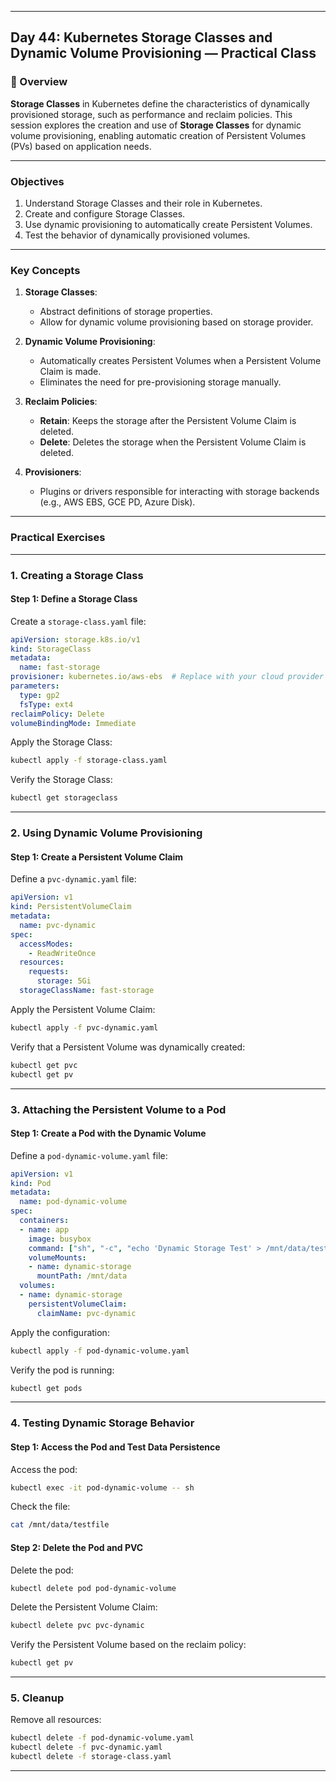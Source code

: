 ﻿---

## Day 44: Kubernetes Storage Classes and Dynamic Volume Provisioning — Practical Class

### 📘 Overview

**Storage Classes** in Kubernetes define the characteristics of dynamically provisioned storage, such as performance and reclaim policies. This session explores the creation and use of **Storage Classes** for dynamic volume provisioning, enabling automatic creation of Persistent Volumes (PVs) based on application needs.

---


### Objectives

1. Understand Storage Classes and their role in Kubernetes.
2. Create and configure Storage Classes.
3. Use dynamic provisioning to automatically create Persistent Volumes.
4. Test the behavior of dynamically provisioned volumes.

---

### Key Concepts

1. **Storage Classes**:
   - Abstract definitions of storage properties.
   - Allow for dynamic volume provisioning based on storage provider.

2. **Dynamic Volume Provisioning**:
   - Automatically creates Persistent Volumes when a Persistent Volume Claim is made.
   - Eliminates the need for pre-provisioning storage manually.

3. **Reclaim Policies**:
   - **Retain**: Keeps the storage after the Persistent Volume Claim is deleted.
   - **Delete**: Deletes the storage when the Persistent Volume Claim is deleted.

4. **Provisioners**:
   - Plugins or drivers responsible for interacting with storage backends (e.g., AWS EBS, GCE PD, Azure Disk).

---

### Practical Exercises

---

### 1. Creating a Storage Class

#### Step 1: Define a Storage Class
Create a `storage-class.yaml` file:
```yaml
apiVersion: storage.k8s.io/v1
kind: StorageClass
metadata:
  name: fast-storage
provisioner: kubernetes.io/aws-ebs  # Replace with your cloud provider or provisioner
parameters:
  type: gp2
  fsType: ext4
reclaimPolicy: Delete
volumeBindingMode: Immediate
```

Apply the Storage Class:
```bash
kubectl apply -f storage-class.yaml
```

Verify the Storage Class:
```bash
kubectl get storageclass
```

---

### 2. Using Dynamic Volume Provisioning

#### Step 1: Create a Persistent Volume Claim
Define a `pvc-dynamic.yaml` file:
```yaml
apiVersion: v1
kind: PersistentVolumeClaim
metadata:
  name: pvc-dynamic
spec:
  accessModes:
    - ReadWriteOnce
  resources:
    requests:
      storage: 5Gi
  storageClassName: fast-storage
```

Apply the Persistent Volume Claim:
```bash
kubectl apply -f pvc-dynamic.yaml
```

Verify that a Persistent Volume was dynamically created:
```bash
kubectl get pvc
kubectl get pv
```

---

### 3. Attaching the Persistent Volume to a Pod

#### Step 1: Create a Pod with the Dynamic Volume
Define a `pod-dynamic-volume.yaml` file:
```yaml
apiVersion: v1
kind: Pod
metadata:
  name: pod-dynamic-volume
spec:
  containers:
  - name: app
    image: busybox
    command: ["sh", "-c", "echo 'Dynamic Storage Test' > /mnt/data/testfile && sleep 3600"]
    volumeMounts:
    - name: dynamic-storage
      mountPath: /mnt/data
  volumes:
  - name: dynamic-storage
    persistentVolumeClaim:
      claimName: pvc-dynamic
```

Apply the configuration:
```bash
kubectl apply -f pod-dynamic-volume.yaml
```

Verify the pod is running:
```bash
kubectl get pods
```

---

### 4. Testing Dynamic Storage Behavior

#### Step 1: Access the Pod and Test Data Persistence
Access the pod:
```bash
kubectl exec -it pod-dynamic-volume -- sh
```

Check the file:
```bash
cat /mnt/data/testfile
```

#### Step 2: Delete the Pod and PVC
Delete the pod:
```bash
kubectl delete pod pod-dynamic-volume
```

Delete the Persistent Volume Claim:
```bash
kubectl delete pvc pvc-dynamic
```

Verify the Persistent Volume based on the reclaim policy:
```bash
kubectl get pv
```

---

### 5. Cleanup

Remove all resources:
```bash
kubectl delete -f pod-dynamic-volume.yaml
kubectl delete -f pvc-dynamic.yaml
kubectl delete -f storage-class.yaml
```

---

